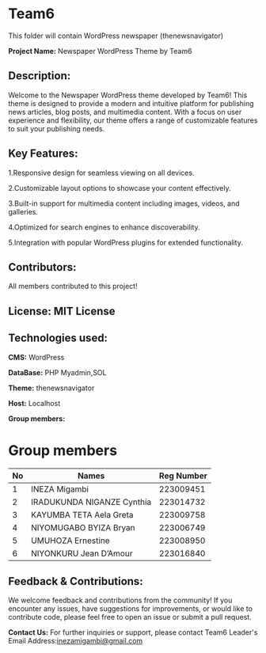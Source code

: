 # Team6
This folder will contain WordPress newspaper (thenewsnavigator)


**Project Name:** Newspaper WordPress Theme by Team6


## **Description:**


Welcome to the Newspaper WordPress theme developed by Team6! 
This theme is designed to provide a modern and intuitive platform for publishing news articles, blog posts, and multimedia content. 
With a focus on user experience and flexibility, our theme offers a range of customizable features to suit your publishing needs. 


## **Key Features:**


1.Responsive design for seamless viewing on all devices.


2.Customizable layout options to showcase your content effectively.


3.Built-in support for multimedia content including images, videos, and galleries.


4.Optimized for search engines to enhance discoverability.


5.Integration with popular WordPress plugins for extended functionality.


## **Contributors:**


 All members contributed to this project!


## **License:** MIT License


## **Technologies used:**


**CMS:** WordPress


**DataBase:** PHP Myadmin,SOL


**Theme:** thenewsnavigator


**Host:** Localhost


**Group members:** 


# Group members  

| No | Names | Reg Number |
| -------- | -------- | -------- |
| 1   | INEZA Migambi  | 223009451   |
| 2   | IRADUKUNDA NIGANZE Cynthia   |  223014732  |
| 3   | KAYUMBA TETA Aela Greta   | 223009758   |
| 4   | NIYOMUGABO BYIZA Bryan   | 223006749|
| 5   | UMUHOZA Ernestine   | 223008950 |
| 6   | NIYONKURU Jean D’Amour   | 223016840  |
 




    

## **Feedback & Contributions:**


We welcome feedback and contributions from the community! If you encounter any issues, have suggestions for improvements, or would like to contribute code, please feel free to open an issue or submit a pull request.


**Contact Us:**
For further inquiries or support, please contact Team6 Leader's Email Address:inezamigambi@gmail.com








